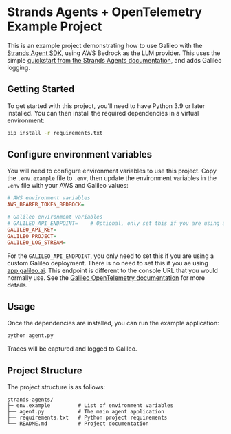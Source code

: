 # Strands Agents + OpenTelemetry Example Project

This is an example project demonstrating how to use Galileo with the [Strands Agent SDK](https://strandsagents.com/latest/), using AWS Bedrock as the LLM provider. This uses the simple [quickstart from the Strands Agents documentation](https://strandsagents.com/latest/documentation/docs/user-guide/quickstart/), and adds Galileo logging.

## Getting Started

To get started with this project, you'll need to have Python 3.9 or later installed. You can then install the required dependencies in a virtual environment:

```bash
pip install -r requirements.txt
```

## Configure environment variables

You will need to configure environment variables to use this project. Copy the `.env.example` file to `.env`, then update the environment variables in the `.env` file with your AWS and Galileo values:

```ini
# AWS environment variables
AWS_BEARER_TOKEN_BEDROCK=

# Galileo environment variables
# GALILEO_API_ENDPOINT=    # Optional, only set this if you are using a custom Galileo deployment
GALILEO_API_KEY=
GALILEO_PROJECT=
GALILEO_LOG_STREAM=
```

For the `GALILEO_API_ENDPOINT`, you only need to set this if you are using a custom Galileo deployment. There is no need to set this if you ae using [app.galileo.ai](https://app.galileo.ai). This endpoint is different to the console URL that you would normally use. See the [Galileo OpenTelemetry documentation](https://v2docs.galileo.ai/sdk-api/third-party-integrations/opentelemetry-and-openinference#self-hosted-deployments) for more details.

## Usage

Once the dependencies are installed, you can run the example application:

```bash
python agent.py
```

Traces will be captured and logged to Galileo.

## Project Structure

The project structure is as follows:

```folder
strands-agents/
├─ env.example         # List of environment variables
├── agent.py           # The main agent application
├── requirements.txt   # Python project requirements
└── README.md          # Project documentation
```
